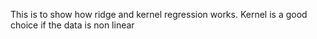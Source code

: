 This is to show how ridge and kernel regression works. Kernel is a good choice if the data is non linear
